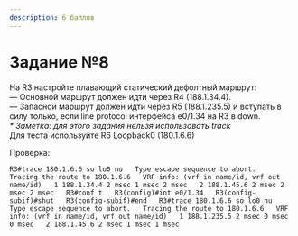 ```yaml
---
description: 6 баллов
---
```


# Задание №8

На R3 настройте плавающий статический дефолтный маршрут:  
— Основной маршрут должен идти через R4 \(188.1.34.4\).  
— Запасной маршрут должен идти через R5 \(188.1.235.5\) и вступать в силу только, если line protocol интерфейса e0/1.34 на R3 в down.  
_\* Заметка: для этого задания нельзя использовать track_  
Для теста используйте R6 Loopback0 \(180.1.6.6\)

Проверка:

`R3#trace 180.1.6.6 so lo0 nu  
Type escape sequence to abort.  
Tracing the route to 180.1.6.6  
VRF info: (vrf in name/id, vrf out name/id)  
1 188.1.34.4 2 msec 1 msec 2 msec  
2 188.1.45.6 2 msec 2 msec 2 msec  
R3#conf t  
R3(config)#int e0/1.34  
R3(config-subif)#shut  
R3(config-subif)#end  
R3#trace 180.1.6.6 so lo0 nu  
Type escape sequence to abort.  
Tracing the route to 180.1.6.6  
VRF info: (vrf in name/id, vrf out name/id)  
1 188.1.235.5 2 msec 0 msec 0 msec  
2 188.1.45.6 2 msec 1 msec 1 msec`


